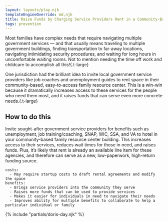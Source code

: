 ```yaml
---
layout: layouts/play.njk
templateEngineOverride: md,njk
title: Raise Funds by Charging Service Providers Rent in a Community-Based Location
tags: prevention
---
```


Most families have complex needs that require navigating multiple government services — and that usually means traveling to multiple government buildings, finding transportation to far-away locations, navigating intimidating security procedures, and waiting for long hours in uncomfortable waiting rooms. Not to mention needing the time off work and childcare to accomplish all this!{.t-large}
      
One jurisdiction had the brilliant idea to invite local government service providers like job coaches and unemployment guides to rent space in their community-based, easy-to-access family resource center. This is a win-win because it dramatically increases access to these services for the people who need them most, and it raises funds that can serve even more concrete needs.{.t-large}

## How to do this

Invite sought-after government service providers for benefits such as unemployment, job training/coaching, SNAP, WIC, SSA, and VA to hotel in your community-based family resource center building. This increases access to their services, reduces wait times for those in need, and raises funds. Plus, it’s likely that rent is already an available line item for these agencies, and therefore can serve as a new, low-paperwork, high-return funding source.

    costs:
      - May require startup costs to draft rental agreements and modify the space
    benefits:
      - Brings service providers into the community they serve
      - Raises more funds that can be used to provide services
      - Makes it easier for individuals in need to navigate their needs
      - Improves ability for multiple benefits to collaborate to help a particular individual or family

{% include "partials/doris-day.njk" %}